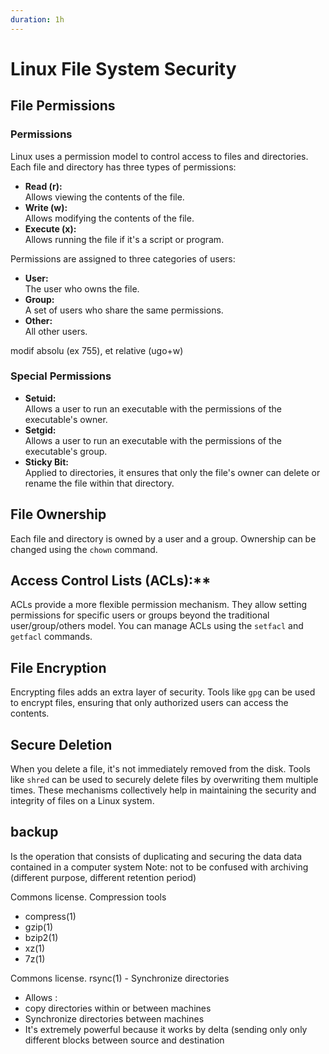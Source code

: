 ```yaml
---
duration: 1h
---
```


# Linux File System Security

## File Permissions

### Permissions

Linux uses a permission model to control access to files and directories.
Each file and directory has three types of permissions:

- **Read (r):**  
  Allows viewing the contents of the file.
- **Write (w):**  
  Allows modifying the contents of the file.
- **Execute (x):**  
  Allows running the file if it's a script or program.

Permissions are assigned to three categories of users:

- **User:**  
  The user who owns the file.
- **Group:**  
  A set of users who share the same permissions.
- **Other:**  
  All other users.

modif absolu (ex 755), et relative (ugo+w)

### Special Permissions

- **Setuid:**  
  Allows a user to run an executable with the permissions of the executable's owner.
- **Setgid:**  
  Allows a user to run an executable with the permissions of the executable's group.
- **Sticky Bit:**  
  Applied to directories, it ensures that only the file's owner can delete or rename the file within that directory.

## File Ownership

Each file and directory is owned by a user and a group.
Ownership can be changed using the `chown` command.

## Access Control Lists (ACLs):**

ACLs provide a more flexible permission mechanism. They allow setting permissions for specific users or groups beyond the traditional user/group/others model. You can manage ACLs using the `setfacl` and `getfacl` commands.



## File Encryption

Encrypting files adds an extra layer of security. Tools like `gpg` can be used to encrypt files, ensuring that only authorized users can access the contents.

## Secure Deletion

When you delete a file, it's not immediately removed from the disk. Tools like `shred` can be used to securely delete files by overwriting them multiple times.
These mechanisms collectively help in maintaining the security and integrity of files on a Linux system.

## backup

Is the operation that
consists of duplicating and securing the data
data contained in a computer system
Note: not to be confused with archiving
(different purpose, different retention period)

Commons license.
Compression tools
- compress(1)
- gzip(1)
- bzip2(1)
- xz(1)
- 7z(1)

Commons license.
rsync(1) - Synchronize
directories
- Allows :
- copy directories within or between machines
- Synchronize directories between machines
- It's extremely powerful because it works by delta (sending only
only different blocks between source and destination

